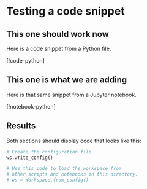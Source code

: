 Testing a code snippet
=====================

This one should work now
---------------------
Here is a code snippet from a Python file.  

[!code-python[](codefiles/create-workspace.py?name=writeConfig)]

This one is what we are adding
---------------------

Here is that same snippet from a Jupyter notebook.

[!notebook-python[](codefiles/create-workspace.ipynb?name=writeConfig)]

Results
--------

Both sections should display  code that looks like this:

```python
# Create the configuration file.
ws.write_config()

# Use this code to load the workspace from 
# other scripts and notebooks in this directory.
# ws = Workspace.from_config()
```
